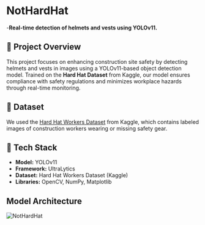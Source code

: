 
# NotHardHat

-**Real-time detection of helmets and vests using YOLOv11.**

## 📌 Project Overview
This project focuses on enhancing construction site safety by detecting helmets and vests in images using a YOLOv11-based object detection model. Trained on the **Hard Hat Dataset** from Kaggle, our model ensures compliance with safety regulations and minimizes workplace hazards through real-time monitoring.

## 📂 Dataset
We used the [Hard Hat Workers Dataset](https://www.kaggle.com/datasets/muhammetzahitaydn/hardhat-vest-dataset-v3) from Kaggle, which contains labeled images of construction workers wearing or missing safety gear.

## 🚀 Tech Stack
- **Model:** YOLOv11
- **Framework:** UltraLytics
- **Dataset:** Hard Hat Workers Dataset (Kaggle)
- **Libraries:** OpenCV, NumPy, Matplotlib


## Model Architecture
![NotHardHat](https://github.com/user-attachments/assets/beb86c57-4de9-4d54-bea0-40bd60b3bbbd)


